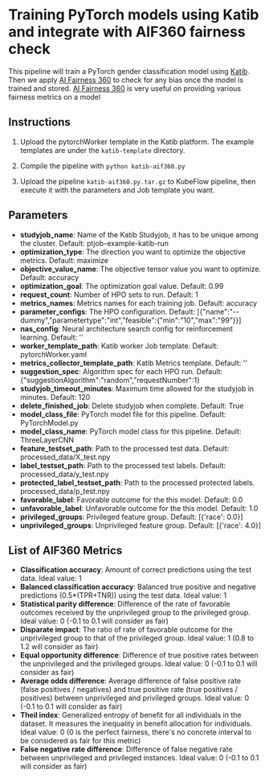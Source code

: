 # Training PyTorch models using Katib and integrate with AIF360 fairness check

This pipeline will train a PyTorch gender classification model using [Katib](https://github.com/kubeflow/katib). Then we apply [AI Fairness 360](https://github.com/IBM/AIF360) to check for any bias once the model is trained and stored.
[AI Fairness 360](https://github.com/IBM/AIF360) is very useful on providing various fairness metrics on a model

## Instructions

1. Upload the pytorchWorker template in the Katib platform. The example templates are under the `katib-template` directory.

2. Compile the pipeline with `python katib-aif360.py`

3. Upload the pipeline `katib-aif360.py.tar.gz` to KubeFlow pipeline, then execute it with the parameters and Job template you want.

## Parameters
- **studyjob_name**: Name of the Katib Studyjob, it has to be unique among the cluster. Default: ptjob-example-katib-run
- **optimization_type**: The direction you want to optimize the objective metrics. Default: maximize
- **objective_value_name**: The objective tensor value you want to optimize. Default: accuracy
- **optimization_goal**: The optimization goal value. Default: 0.99
- **request_count**: Number of HPO sets to run. Default: 1
- **metrics_names**: Metrics names for each training job. Default: accuracy
- **parameter_configs**: The HPO configuration. Default: [{"name":"--dummy","parametertype":"int","feasible":{"min":"10","max":"99"}}]
- **nas_config**: Neural architecture search config for reinforcement learning. Default: ''
- **worker_template_path**: Katib worker Job template. Default: pytorchWorker.yaml
- **metrics_collector_template_path**: Katib Metrics template. Default: ''
- **suggestion_spec**: Algorithm spec for each HPO run. Default: {"suggestionAlgorithm":"random","requestNumber":1}
- **studyjob_timeout_minutes**: Maximum time allowed for the studyjob in minutes. Default: 120
- **delete_finished_job**: Delete studyjob when complete. Default: True
- **model_class_file**: PyTorch model file for this pipeline. Default: PyTorchModel.py
- **model_class_name**: PyTorch model class for this pipeline. Default: ThreeLayerCNN
- **feature_testset_path**: Path to the processed test data. Default: processed_data/X_test.npy
- **label_testset_path**: Path to the processed test labels. Default: processed_data/y_test.npy
- **protected_label_testset_path**: Path to the processed protected labels. processed_data/p_test.npy
- **favorable_label**: Favorable outcome for the this model. Default: 0.0
- **unfavorable_label**: Unfavorable outcome for the this model. Default: 1.0
- **privileged_groups**: Privileged feature group. Default: [{'race': 0.0}]
- **unprivileged_groups**: Unprivileged feature group. Default: [{'race': 4.0}]

## List of AIF360 Metrics
- **Classification accuracy**: Amount of correct predictions using the test data. Ideal value: 1
- **Balanced classification accuracy**: Balanced true positive and negative predictions (0.5*(TPR+TNR)) using the test data. Ideal value: 1
- **Statistical parity difference**: Difference of the rate of favorable outcomes received by the unprivileged group to the privileged group. Ideal value: 0 (-0.1 to 0.1 will consider as fair)
- **Disparate impact**: The ratio of rate of favorable outcome for the unprivileged group to that of the privileged group. Ideal value: 1 (0.8 to 1.2 will consider as fair)
- **Equal opportunity difference**: Difference of true positive rates between the unprivileged and the privileged groups. Ideal value: 0 (-0.1 to 0.1 will consider as fair)
- **Average odds difference**: Average difference of false positive rate (false positives / negatives) and true positive rate (true positives / positives) between unprivileged and privileged groups. Ideal value: 0 (-0.1 to 0.1 will consider as fair)
- **Theil index**: Generalized entropy of benefit for all individuals in the dataset. It measures the inequality in benefit allocation for individuals. Ideal value: 0 (0 is the perfect fairness, there's no concrete interval to be considered as fair for this metric)
- **False negative rate difference**: Difference of false negative rate between unprivileged and privileged instances. Ideal value: 0 (-0.1 to 0.1 will consider as fair)
